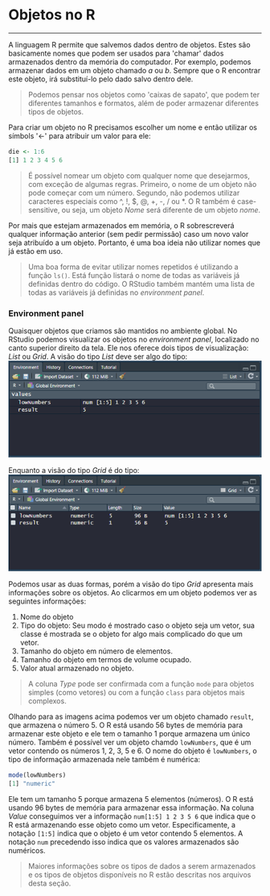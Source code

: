 # Objetos no R
---
A linguagem R permite que salvemos dados dentro de objetos. Estes são basicamente nomes que podem ser usados para 'chamar' dados armazenados dentro da memória do computador. Por exemplo, podemos armazenar dados em um objeto chamado _a_ ou _b_. Sempre que o R encontrar este objeto, irá substituí-lo pelo dado salvo dentro dele.
> Podemos pensar nos objetos como 'caixas de sapato', que podem ter diferentes tamanhos e formatos, além de poder armazenar diferentes tipos de objetos.

Para criar um objeto no R precisamos escolher um nome e então utilizar os símbols '<-' para atribuir um valor para ele:
```R
die <- 1:6
[1] 1 2 3 4 5 6
```

> É possível nomear um objeto com qualquer nome que desejarmos, com exceção de algumas regras. Primeiro, o nome de um objeto não pode começar com um número. Segundo, não podemos utilizar caracteres especiais como ^, !, $, @, +, -, / ou *.
> O R também é case-sensitive, ou seja, um objeto _Nome_ será diferente de um objeto _nome_.

Por mais que estejam armazenados em memória, o R sobrescreverá qualquer informação anterior (sem pedir permissão) caso um novo valor seja atribuído a um objeto. Portanto, é uma boa ideia não utilizar nomes que já estão em uso.
> Uma boa forma de evitar utilizar nomes repetidos é utilizando a função ```ls()```. Está função listará o nome de todas as variáveis já definidas dentro do código.
> O RStudio também mantém uma lista de todas as variáveis já definidas no _environment panel_.

### Environment panel
Quaisquer objetos que criamos são mantidos no ambiente global. No RStudio podemos visualizar os objetos no _environment panel_, localizado no canto superior direito da tela. Ele nos oferece dois tipos de visualização: _List_ ou _Grid_. 
A visão do tipo _List_ deve ser algo do tipo:
![List view](00_images/EnvironmentPanel_ListView.PNG "List view")

Enquanto a visão do tipo _Grid_ é do tipo:
![Grid view](00_images/EnvironmentPanel_GridView.PNG "Grid view")

Podemos usar as duas formas, porém a visão do tipo _Grid_ apresenta mais informações sobre os objetos. Ao clicarmos em um objeto podemos ver as seguintes informações:
1. Nome do objeto
2. Tipo do objeto: Seu modo é mostrado caso o objeto seja um vetor, sua classe é mostrada se o objeto for algo mais complicado do que um vetor.
3. Tamanho do objeto em número de elementos.
4. Tamanho do objeto em termos de volume ocupado.
5. Valor atual armazenado no objeto.

>A coluna _Type_ pode ser confirmada com a função ```mode``` para objetos simples (como vetores) ou com a função ```class``` para objetos mais complexos.

Olhando para as imagens acima podemos ver um objeto chamado ```result```, que armazena o número 5. O R está usando 56 bytes de memória para armazenar este objeto e ele tem o tamanho 1 porque armazena um único número.
Também é possível ver um objeto chamdo ```lowNumbers```, que é um vetor contendo os números 1, 2, 3, 5 e 6. O nome do objeto é ```lowNumbers```, o tipo de informação armazenada nele também é numérica:
```R
mode(lowNumbers)
[1] "numeric"
```
Ele tem um tamanho 5 porque armazena 5 elementos (números). O R está usando 96 bytes de memória para armazenar essa informação. Na coluna _Value_ conseguimos ver a informação ```num[1:5] 1 2 3 5 6``` que indica que o R está armazenando esse objeto como um vetor. Especificamente, a notação ```[1:5]``` indica que o objeto é um vetor contendo 5 elementos. A notação ```num``` precedendo isso indica que os valores armazenados são numéricos.

>Maiores informações sobre os tipos de dados a serem armazenados e os tipos de objetos disponíveis no R estão descritas nos arquivos desta seção.